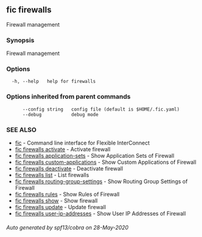 ## fic firewalls

Firewall management

### Synopsis

Firewall management

### Options

```
  -h, --help   help for firewalls
```

### Options inherited from parent commands

```
      --config string   config file (default is $HOME/.fic.yaml)
      --debug           debug mode
```

### SEE ALSO

* [fic](fic.md)	 - Command line interface for Flexible InterConnect
* [fic firewalls activate](fic_firewalls_activate.md)	 - Activate firewall
* [fic firewalls application-sets](fic_firewalls_application-sets.md)	 - Show Application Sets of Firewall
* [fic firewalls custom-applications](fic_firewalls_custom-applications.md)	 - Show Custom Applications of Firewall
* [fic firewalls deactivate](fic_firewalls_deactivate.md)	 - Deactivate firewall
* [fic firewalls list](fic_firewalls_list.md)	 - List firewalls
* [fic firewalls routing-group-settings](fic_firewalls_routing-group-settings.md)	 - Show Routing Group Settings of Firewall
* [fic firewalls rules](fic_firewalls_rules.md)	 - Show Rules of Firewall
* [fic firewalls show](fic_firewalls_show.md)	 - Show firewall
* [fic firewalls update](fic_firewalls_update.md)	 - Update firewall
* [fic firewalls user-ip-addresses](fic_firewalls_user-ip-addresses.md)	 - Show User IP Addresses of Firewall

###### Auto generated by spf13/cobra on 28-May-2020
